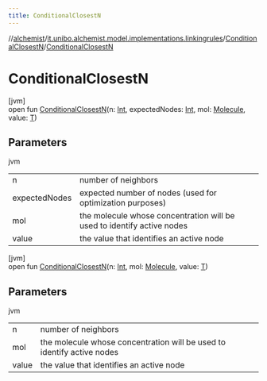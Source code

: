 ```yaml
---
title: ConditionalClosestN
---
```

//[alchemist](../../../index.html)/[it.unibo.alchemist.model.implementations.linkingrules](../index.html)/[ConditionalClosestN](index.html)/[ConditionalClosestN](-conditional-closest-n.html)



# ConditionalClosestN



[jvm]\
open fun [ConditionalClosestN](-conditional-closest-n.html)(n: [Int](https://kotlinlang.org/api/latest/jvm/stdlib/kotlin/-int/index.html), expectedNodes: [Int](https://kotlinlang.org/api/latest/jvm/stdlib/kotlin/-int/index.html), mol: [Molecule](../../it.unibo.alchemist.model.interfaces/-molecule/index.html), value: [T](../../it.unibo.alchemist.model.implementations.layers/-step-layer/index.html))



## Parameters


jvm

| | |
|---|---|
| n | number of neighbors |
| expectedNodes | expected number of nodes (used for optimization purposes) |
| mol | the molecule whose concentration will be used to identify active nodes |
| value | the value that identifies an active node |





[jvm]\
open fun [ConditionalClosestN](-conditional-closest-n.html)(n: [Int](https://kotlinlang.org/api/latest/jvm/stdlib/kotlin/-int/index.html), mol: [Molecule](../../it.unibo.alchemist.model.interfaces/-molecule/index.html), value: [T](../../it.unibo.alchemist.model.implementations.layers/-step-layer/index.html))



## Parameters


jvm

| | |
|---|---|
| n | number of neighbors |
| mol | the molecule whose concentration will be used to identify active nodes |
| value | the value that identifies an active node |




